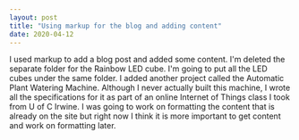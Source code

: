 ```yaml
---
layout: post
title: "Using markup for the blog and adding content"
date: 2020-04-12
---
```


I used markup to add a blog post and added some content. I'm deleted the separate folder for the Rainbow LED cube. I'm going to put all the LED cubes under the same folder. I added another project called the Automatic Plant Watering Machine. Although I never actually built this machine, I wrote all the specifications for it as part of an online Internet of Things class I took from U of C Irwine. I was going to work on formatting the content that is already on the site but right now I think it is more important to get content and work on formatting later.